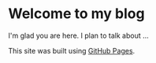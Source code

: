# Welcome to my blog

I'm glad you are here. I plan to talk about ...



This site was built using [GitHub Pages](https://pages.github.com/).
